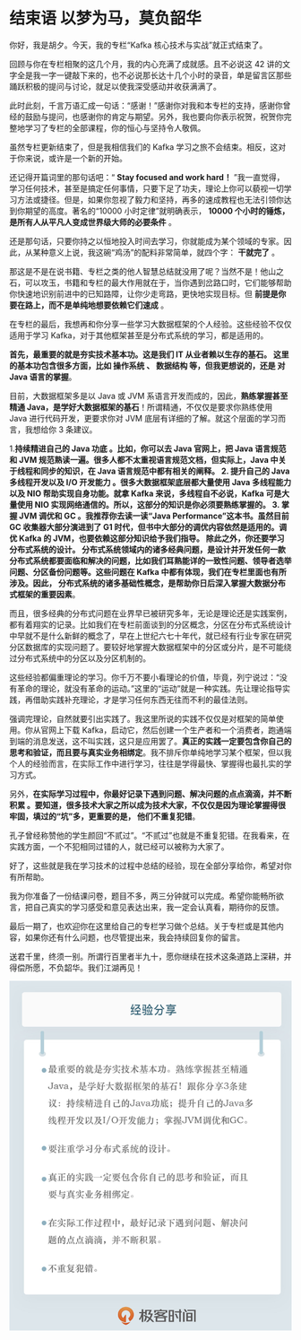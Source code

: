 结束语 以梦为马，莫负韶华
==============

你好，我是胡夕。今天，我的专栏“Kafka 核心技术与实战”就正式结束了。

回顾与你在专栏相聚的这几个月，我的内心充满了成就感。且不必说这 42 讲的文字全是我一字一键敲下来的，也不必说那长达十几个小时的录音，单是留言区那些踊跃积极的提问与讨论，就足以使我深受感动并收获满满了。

此时此刻，千言万语汇成一句话：“感谢！”感谢你对我和本专栏的支持，感谢你曾经的鼓励与提问，也感谢你的肯定与期望。另外，我也要向你表示祝贺，祝贺你完整地学习了专栏的全部课程，你的恒心与坚持令人敬佩。

虽然专栏更新结束了，但是我相信我们的 Kafka 学习之旅不会结束。相反，这对于你来说，或许是一个新的开始。

还记得开篇词里的那句话吧：“ **Stay focused and work hard！** ”我一直觉得，学习任何技术，甚至是搞定任何事情，只要下足了功夫，理论上你可以藐视一切学习方法或捷径。但是，如果你忽视了毅力和坚持，再多的速成教程也无法引领你达到你期望的高度。著名的“10000 小时定律”就明确表示， **10000 个小时的锤炼，是所有人从平凡人变成世界级大师的必要条件** 。

还是那句话，只要你持之以恒地投入时间去学习，你就能成为某个领域的专家。因此，从某种意义上说，我这碗“鸡汤”的配料非常简单，就四个字： **干就完了** 。

那这是不是在说书籍、专栏之类的他人智慧总结就没用了呢？当然不是！他山之石，可以攻玉，书籍和专栏的最大作用就在于，当你遇到岔路口时，它们能够帮助你快速地识别前进中的已知路障，让你少走弯路，更快地实现目标。但 **前提是你要在路上，而不是单纯地想要依赖它们速成** 。

在专栏的最后，我想再和你分享一些学习大数据框架的个人经验。这些经验不仅仅适用于学习 Kafka，对于其他框架甚至是分布式系统的学习，都是适用的。

**首先，最重要的就是夯实技术基本功。这是我们 IT 从业者赖以生存的基石。 **这里的基本功包含很多方面，比如** 操作系统 **、** 数据结构 **等，但我更想说的，还是** 对 Java 语言的掌握**。

目前，大数据框架多是以 Java 或 JVM 系语言开发而成的，因此，**熟练掌握甚至精通 Java，是学好大数据框架的基石**！所谓精通，不仅仅是要求你熟练使用 Java 进行代码开发，更要求你对 JVM 底层有详细的了解。就这个层面的学习而言，我想给你 3 条建议。

1.**持续精进自己的 Java 功底 **。比如，你可以去 Java 官网上，把 Java 语言规范和 JVM 规范熟读一遍。很多人都不太重视语言规范文档，但实际上，Java 中关于线程和同步的知识，在 Java 语言规范中都有相关的阐释。
2.** 提升自己的 Java 多线程开发以及 I/O 开发能力 **。很多大数据框架底层都大量使用 Java 多线程能力以及 NIO 帮助实现自身功能。就拿 Kafka 来说，多线程自不必说，Kafka 可是大量使用 NIO 实现网络通信的。所以，这部分的知识是你必须要熟练掌握的。
3.** 掌握 JVM 调优和 GC **。我推荐你去读一读“Java Performance”这本书。虽然目前 GC 收集器大部分演进到了 G1 时代，但书中大部分的调优内容依然是适用的。调优 Kafka 的 JVM，也要依赖这部分知识给予我们指导。** 除此之外，你还要学习分布式系统的设计。 **分布式系统领域内的诸多经典问题，是设计并开发任何一款分布式系统都要面临和解决的问题，比如我们耳熟能详的一致性问题、领导者选举问题、分区备份问题等。这些问题在 Kafka 中都有体现，我们在专栏里面也有所涉及。因此，** 分布式系统的诸多基础性概念，是帮助你日后深入掌握大数据分布式框架的重要因素**。

而且，很多经典的分布式问题在业界早已被研究多年，无论是理论还是实践案例，都有着翔实的记录。比如我们在专栏前面谈到的分区概念，分区在分布式系统设计中早就不是什么新鲜的概念了，早在上世纪六七十年代，就已经有行业专家在研究分区数据库的实现问题了。要较好地掌握大数据框架中的分区或分片，是不可能绕过分布式系统中的分区以及分区机制的。

这些经验都偏重理论的学习。你千万不要小看理论的价值，毕竟，列宁说过：“没有革命的理论，就没有革命的运动。”这里的“运动”就是一种实践。先让理论指导实践，再借助实践补充理论，才是学习任何东西无往而不利的最佳法则。

强调完理论，自然就要引出实践了。我这里所说的实践不仅仅是对框架的简单使用。你从官网上下载 Kafka，启动它，然后创建一个生产者和一个消费者，跑通端到端的消息发送，这不叫实践，这只是应用罢了。**真正的实践一定要包含你自己的思考和验证，而且要与真实业务相绑定**。我不排斥你单纯地学习某个框架，但以我个人的经验而言，在实际工作中进行学习，往往是学得最快、掌握得也最扎实的学习方式。

另外，**在实际学习过程中，你最好记录下遇到问题、解决问题的点点滴滴，并不断积累 **。要知道，很多技术大家之所以成为技术大家，不仅仅是因为理论掌握得很牢固，填过的“坑”多，更重要的是，** 他们不重复犯错**。

孔子曾经称赞他的学生颜回“不贰过”。“不贰过”也就是不重复犯错。在我看来，在实践方面，一个不犯相同过错的人，就已经可以被称为大家了。

好了，这些就是我在学习技术的过程中总结的经验，现在全部分享给你，希望对你有所帮助。

我为你准备了一份结课问卷，题目不多，两三分钟就可以完成。希望你能畅所欲言，把自己真实的学习感受和意见表达出来，我一定会认真看，期待你的反馈。

最后一期了，也欢迎你在这里给自己的专栏学习做个总结。关于专栏或是其他内容，如果你还有什么问题，也尽管提出来，我会持续回复你的留言。

送君千里，终须一别。所谓行百里者半九十，愿你继续在技术这条道路上深耕，并得偿所愿，不负韶华。我们江湖再见！

![img](assets/f330cc5229c83bba005815515f0f5654.jpg)
